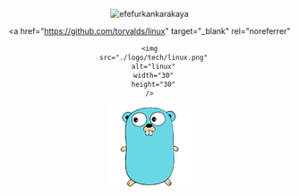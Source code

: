 <div
  name="stats"
  align="center"
>
  <p align="center">
    <img
      src="https://komarev.com/ghpvc/?username=efefurkankarakaya&label=Profile%20views&color=0e75b6&style=flat"
      alt="efefurkankarakaya"
    />
  </p>

  <a
    href="https://github.com/torvalds/linux"
    target="_blank"
    rel="noreferrer"
  >
    <img
      src="./logo/tech/linux.png"
      alt="linux"
      width="30"
      height="30"
    />
  </a>

   <a
      href="https://golang.org"
      target="_blank"
      rel="noreferrer"
    >
      <img
        src="https://raw.githubusercontent.com/devicons/devicon/master/icons/go/go-original.svg"
        alt="go"
        width="150"
        height="150"
      />
    </a>
</div>

